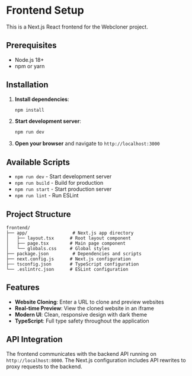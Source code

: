 # Frontend Setup

This is a Next.js React frontend for the Webcloner project.

## Prerequisites

- Node.js 18+ 
- npm or yarn

## Installation

1. **Install dependencies**:
   ```bash
   npm install
   ```

2. **Start development server**:
   ```bash
   npm run dev
   ```

3. **Open your browser** and navigate to `http://localhost:3000`

## Available Scripts

- `npm run dev` - Start development server
- `npm run build` - Build for production
- `npm run start` - Start production server
- `npm run lint` - Run ESLint

## Project Structure

```
frontend/
├── app/                 # Next.js app directory
│   ├── layout.tsx      # Root layout component
│   ├── page.tsx        # Main page component
│   └── globals.css     # Global styles
├── package.json         # Dependencies and scripts
├── next.config.js      # Next.js configuration
├── tsconfig.json       # TypeScript configuration
└── .eslintrc.json      # ESLint configuration
```

## Features

- **Website Cloning**: Enter a URL to clone and preview websites
- **Real-time Preview**: View the cloned website in an iframe
- **Modern UI**: Clean, responsive design with dark theme
- **TypeScript**: Full type safety throughout the application

## API Integration

The frontend communicates with the backend API running on `http://localhost:8000`. The Next.js configuration includes API rewrites to proxy requests to the backend. 